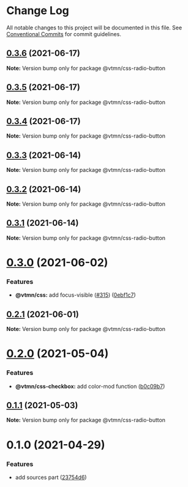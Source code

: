 # Change Log

All notable changes to this project will be documented in this file.
See [Conventional Commits](https://conventionalcommits.org) for commit guidelines.

## [0.3.6](https://github.com/Decathlon/vitamin-web/compare/@vtmn/css-radio-button@0.3.5...@vtmn/css-radio-button@0.3.6) (2021-06-17)

**Note:** Version bump only for package @vtmn/css-radio-button





## [0.3.5](https://github.com/Decathlon/vitamin-web/compare/@vtmn/css-radio-button@0.3.4...@vtmn/css-radio-button@0.3.5) (2021-06-17)

**Note:** Version bump only for package @vtmn/css-radio-button





## [0.3.4](https://github.com/Decathlon/vitamin-web/compare/@vtmn/css-radio-button@0.3.3...@vtmn/css-radio-button@0.3.4) (2021-06-17)

**Note:** Version bump only for package @vtmn/css-radio-button





## [0.3.3](https://github.com/Decathlon/vitamin-web/compare/@vtmn/css-radio-button@0.3.2...@vtmn/css-radio-button@0.3.3) (2021-06-14)

**Note:** Version bump only for package @vtmn/css-radio-button





## [0.3.2](https://github.com/Decathlon/vitamin-web/compare/@vtmn/css-radio-button@0.3.1...@vtmn/css-radio-button@0.3.2) (2021-06-14)

**Note:** Version bump only for package @vtmn/css-radio-button





## [0.3.1](https://github.com/Decathlon/vitamin-web/compare/@vtmn/css-radio-button@0.3.0...@vtmn/css-radio-button@0.3.1) (2021-06-14)

**Note:** Version bump only for package @vtmn/css-radio-button





# [0.3.0](https://github.com/Decathlon/vitamin-web/compare/@vtmn/css-radio-button@0.2.1...@vtmn/css-radio-button@0.3.0) (2021-06-02)


### Features

* **@vtmn/css:** add focus-visible  ([#315](https://github.com/Decathlon/vitamin-web/issues/315)) ([0ebf1c7](https://github.com/Decathlon/vitamin-web/commit/0ebf1c7505d2506d964f4dbd878489ce93be421b))





## [0.2.1](https://github.com/Decathlon/vitamin-web/compare/@vtmn/css-radio-button@0.2.0...@vtmn/css-radio-button@0.2.1) (2021-06-01)

**Note:** Version bump only for package @vtmn/css-radio-button





# [0.2.0](https://github.com/Decathlon/vitamin-web/compare/@vtmn/css-radio-button@0.1.1...@vtmn/css-radio-button@0.2.0) (2021-05-04)


### Features

* **@vtmn/css-checkbox:** add color-mod function ([b0c09b7](https://github.com/Decathlon/vitamin-web/commit/b0c09b7a057b004b9aef871ad90632be99a8b5aa))





## [0.1.1](https://github.com/Decathlon/vitamin-web/compare/@vtmn/css-radio-button@0.1.0...@vtmn/css-radio-button@0.1.1) (2021-05-03)

**Note:** Version bump only for package @vtmn/css-radio-button





# 0.1.0 (2021-04-29)


### Features

* add sources part ([23754d6](https://github.com/Decathlon/vitamin-web/commit/23754d6c3bc0e4b56eaffb40cdbefae77d4d6179))
